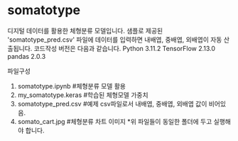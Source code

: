 # somatotype
디지털 데이터를 활용한 체형분류 모델입니다. 샘플로 제공된 'somatotype_pred.csv' 파일에 데이터를 입력하면 내배엽, 중배엽, 외배엽이 자동 산출됩니다.
코드작성 버전은 다음과 같습니다.
Python 3.11.2
TensorFlow 2.13.0
pandas 2.0.3

파일구성
1. somatotype.ipynb #체형분류 모델 활용
2. my_somatotype.keras #학습된 체형모델 가중치
3. somatotype_pred.csv #예제 csv파일로서 내배엽, 중배엽, 외배엽 값이 비어있음.
4. somato_cart.jpg #체형분류 차트 이미지
*위 파일들이 동일한 폴더에 두고 실행해야 합니다.
